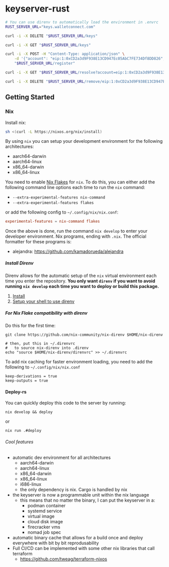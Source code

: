 # keyserver-rust

```sh
# You can use direnv to automatically load the environment in .envrc
RUST_SERVER_URL="keys.walletconnect.com"

curl -i -X DELETE "$RUST_SERVER_URL/keys"

curl -i -X GET "$RUST_SERVER_URL/keys"

curl -i -X POST -H "Content-Type: application/json" \
    -d '{"account": "eip:1:0xCD2a3d9F938E13CD947Ec05AbC7FE734Df8DD826", "publicKey": "2d573da1d2b8dbe3dcdb6ce7de47ce44b18fb8ec5ddc9d3f412ab4a718fff93c"}' \
    "$RUST_SERVER_URL/register"

curl -i -X GET "$RUST_SERVER_URL/resolve?account=eip:1:0xCD2a3d9F938E13CD947Ec05AbC7FE734Df8DD826"

curl -i -X DELETE "$RUST_SERVER_URL/remove/eip:1:0xCD2a3d9F938E13CD947Ec05AbC7FE734Df8DD826"
```

## Getting Started

### Nix

Install nix:

```bash
sh <(curl -L https://nixos.org/nix/install)

```

By using `nix` you can setup your development environment for the following architectures:

- aarch64-darwin
- aarch64-linux
- x86_64-darwin
- x86_64-linux

You need to enable [Nix Flakes](https://nixos.wiki/wiki/Flakes) for `nix`. To do this,
you can either add the following command line options each time to run the `nix` command:

- `--extra-experimental-features nix-command`
- `--extra-experimental-features flakes`

or add the following config to `~/.config/nix/nix.conf`:

```conf
experimental-features = nix-command flakes
```

Once the above is done, run the command `nix develop` to enter your developer environment.
Nix programs, ending with `.nix`. The official formatter for these programs is:

- alejandra: https://github.com/kamadorueda/alejandra

##### Install Direnv

Direnv allows for the automatic setup of the `nix` virtual environment each time you enter
the repository. **You only want `direnv` if you want to avoid running `nix develop` each time you want to deploy or build this package.**

1. [Install](https://direnv.net/docs/installation.html)
2. [Setup your shell to use direnv](https://direnv.net/docs/hook.html)

##### For Nix Flake compatibility with direnv

Do this for the first time:

```
git clone https://github.com/nix-community/nix-direnv $HOME/nix-direnv

# then, put this in ~/.direnvrc
#   to source nix-direnv into .direnv
echo "source $HOME/nix-direnv/direnvrc" >> ~/.direnvrc
```

To add nix caching for faster environment loading, you need to add the
following to `~/.config/nix/nix.conf`

```
keep-derivations = true
keep-outputs = true
```

#### Deploy-rs

You can quickly deploy this code to the server by running:

```
nix develop && deploy
```

or

```
nix run .#deploy
```

###### Cool features

- automatic dev environment for all architectures
  - aarch64-darwin
  - aarch64-linux
  - x86_64-darwin
  - x86_64-linux
  - i686-linux
  - the only dependency is nix. Cargo is handled by nix
- the keyserver is now a programmable unit within the nix language
  - this means that no matter the binary, I can put the keyserver in a:
    - podman container
    - systemd service
    - virtual image
    - cloud disk image
    - firecracker vms
    - nomad job spec
- automatic binary cache that allows for a build once and deploy everywhere with bit by bit reprodusability
- Full CI/CD can be implemented with some other nix libraries that call terraform
  - https://github.com/tweag/terraform-nixos
